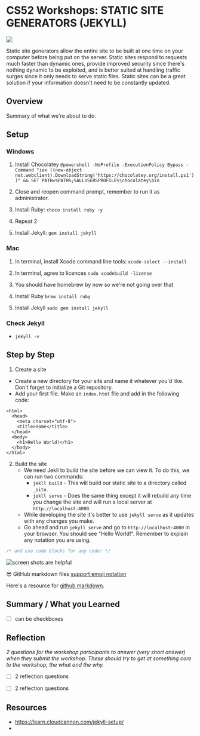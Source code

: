 # CS52 Workshops:  STATIC SITE GENERATORS (JEKYLL)

![](https://media.giphy.com/media/5wWf7H89PisM6An8UAU/giphy.gif)

Static site generators allow the entire site to be built at one time on your computer before being put on the server. Static sites respond to requests much faster than dynamic ones, provide improved security since there's nothing dynamic to be exploited, and is better suited at handling traffic surges since it only needs to serve static files. Static sites can be a great solution if your information doesn't need to be constantly updated.

## Overview

Summary of what we're about to do.

## Setup

### Windows

1) Install Chocolatey 
`@powershell -NoProfile -ExecutionPolicy Bypass -Command "iex ((new-object net.webclient).DownloadString('https://chocolatey.org/install.ps1'))" && SET PATH=%PATH%;%ALLUSERSPROFILE%\chocolatey\bin`

2) Close and reopen command prompt, remember to run it as administrator.

3) Install Ruby: `choco install ruby -y`

4) Repeat 2

5) Install Jekyll: `gem install jekyll`

### Mac 

1) In terminal, install Xcode command line tools: `xcode-select --install`

2) In terminal, agree to licences `sudo xcodebuild -license`

3) You should have homebrew by now so we're not going over that

4) Install Ruby `brew install ruby`

5) Install Jekyll `sudo gem install jekyll`

### Check Jekyll

* `jekyll -v`

## Step by Step

1. Create a site
  * Create a new directory for your site and name it whatever you'd like. Don't forget to initialize a Git repository.
  * Add your first file. Make an `index.html` file and add in the following code:
```<!doctype html>
<html>
  <head>
    <meta charset="utf-8">
    <title>Home</title>
  </head>
  <body>
    <h1>Hello World!</h1>
  </body>
</html> 
```
2. Build the site
    * We need Jekll to build the site before we can view it. To do this, we can run two commands:
        * `jekll build` - This will build our static site to a directory called `_site`.
        * `jekll serve` - Does the same thing except it will rebuild any time you change the site and will run a local server at `http://localhost:4000`.
    * While developing the site it's better to use `jekyll serve` as it updates with any changes you make.
    * Go ahead and run `jekyll serve` and go to `http://localhost:4000` in your browser. You should see "Hello World!".
Remember to explain any notation you are using.

```javascript
/* and use code blocks for any code! */
```

![screen shots are helpful](img/screenshot.png)

:sunglasses: GitHub markdown files [support emoji notation](http://www.emoji-cheat-sheet.com/)

Here's a resource for [github markdown](https://guides.github.com/features/mastering-markdown/).


## Summary / What you Learned

* [ ] can be checkboxes

## Reflection

*2 questions for the workshop participants to answer (very short answer) when they submit the workshop. These should try to get at something core to the workshop, the what and the why.*

* [ ] 2 reflection questions
* [ ] 2 reflection questions


## Resources

* https://learn.cloudcannon.com/jekyll-setup/
* 
